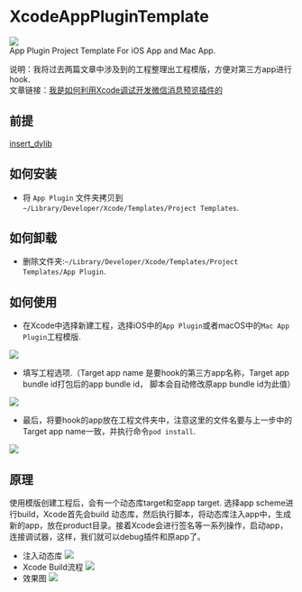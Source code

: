 # XcodeAppPluginTemplate

![](http://ofg6kncyv.bkt.clouddn.com/Icon.png)  
App Plugin Project Template For iOS App and Mac App.

说明：我将过去两篇文章中涉及到的工程整理出工程模版，方便对第三方app进行hook.   
文章链接：[我是如何利用Xcode调试开发微信消息预览插件的](http://alayshchen.github.io/2016/02/26/我是如何利用Xcode调试开发微信消息预览插件的/) 

## 前提

[insert_dylib](https://github.com/Tyilo/insert_dylib)


## 如何安装

* 将 `App Plugin` 文件夹拷贝到 `~/Library/Developer/Xcode/Templates/Project Templates`.

## 如何卸载

* 删除文件夹:`~/Library/Developer/Xcode/Templates/Project Templates/App Plugin`.

## 如何使用

* 在Xcode中选择新建工程，选择iOS中的`App Plugin`或者macOS中的`Mac App Plugin`工程模版.

![](http://ofg6kncyv.bkt.clouddn.com/0.png)  

* 填写工程选项.（Target app name 是要hook的第三方app名称，Target app bundle id打包后的app bundle id， 脚本会自动修改原app bundle id为此值）

![](http://ofg6kncyv.bkt.clouddn.com/2.png)

* 最后，将要hook的app放在工程文件夹中，注意这里的文件名要与上一步中的Target app name一致，并执行命令`pod install`.

![](http://ofg6kncyv.bkt.clouddn.com/4.png)  


## 原理
使用模版创建工程后，会有一个动态库target和空app target. 选择app scheme进行build，Xcode首先会build 动态库，然后执行脚本，将动态库注入app中，生成新的app，放在product目录。接着Xcode会进行签名等一系列操作，启动app，连接调试器，这样，我们就可以debug插件和原app了。 

* 注入动态库
![](http://ofg6kncyv.bkt.clouddn.com/5.png)
* Xcode Build流程
![](http://ofg6kncyv.bkt.clouddn.com/6.png)
* 效果图
![](http://ofg6kncyv.bkt.clouddn.com/7.png)
